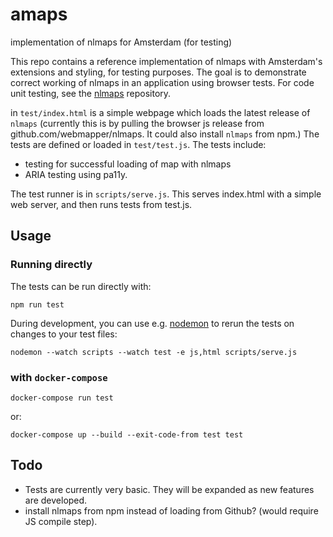 # amaps
implementation of nlmaps for Amsterdam (for testing)

This repo contains a reference implementation of nlmaps with Amsterdam's extensions and styling, for testing purposes. The goal is to demonstrate correct working of nlmaps in an application using browser tests. For code unit testing, see the [nlmaps](https://github.com/webmapper/nlmaps) repository.

in `test/index.html` is a simple webpage which loads the latest release of `nlmaps` (currently this is by pulling the browser js release from github.com/webmapper/nlmaps. It could also install `nlmaps` from npm.) The tests are defined or loaded in `test/test.js`. The tests include:

* testing for successful loading of map with nlmaps
* ARIA testing using pa11y.

The test runner is in `scripts/serve.js`. This serves index.html with a simple web server, and then runs tests from test.js.

Usage
-----

### Running directly
The tests can be run directly with:

    npm run test

During development, you can use e.g. [nodemon](https://github.com/remy/nodemon) to rerun the tests on changes to your test files:

    nodemon --watch scripts --watch test -e js,html scripts/serve.js


### with `docker-compose`


    docker-compose run test

or:

    docker-compose up --build --exit-code-from test test

Todo
----
* Tests are currently very basic. They will be expanded as new features are developed.
* install nlmaps from npm instead of loading from Github? (would require JS compile step).

